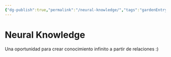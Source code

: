 ```yaml
---
{"dg-publish":true,"permalink":"/neural-knowledge/","tags":"gardenEntry"}
---
```


# Neural Knowledge
Una oportunidad para crear conocimiento infinito a partir de relaciones :)
